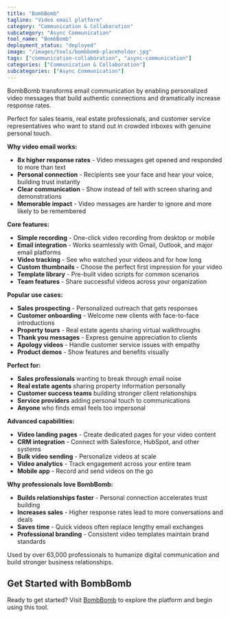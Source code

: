 ```yaml
---
title: "BombBomb"
tagline: "Video email platform"
category: "Communication & Collaboration"
subcategory: "Async Communication"
tool_name: "BombBomb"
deployment_status: "deployed"
image: "/images/tools/bombbomb-placeholder.jpg"
tags: ["communication-collaboration", "async-communication"]
categories: ["Communication & Collaboration"]
subcategories: ["Async Communication"]
---
```

BombBomb transforms email communication by enabling personalized video messages that build authentic connections and dramatically increase response rates.

Perfect for sales teams, real estate professionals, and customer service representatives who want to stand out in crowded inboxes with genuine personal touch.

**Why video email works:**
- **8x higher response rates** - Video messages get opened and responded to more than text
- **Personal connection** - Recipients see your face and hear your voice, building trust instantly
- **Clear communication** - Show instead of tell with screen sharing and demonstrations
- **Memorable impact** - Video messages are harder to ignore and more likely to be remembered

**Core features:**
- **Simple recording** - One-click video recording from desktop or mobile
- **Email integration** - Works seamlessly with Gmail, Outlook, and major email platforms
- **Video tracking** - See who watched your videos and for how long
- **Custom thumbnails** - Choose the perfect first impression for your video
- **Template library** - Pre-built video scripts for common scenarios
- **Team features** - Share successful videos across your organization

**Popular use cases:**
- **Sales prospecting** - Personalized outreach that gets responses
- **Customer onboarding** - Welcome new clients with face-to-face introductions
- **Property tours** - Real estate agents sharing virtual walkthroughs
- **Thank you messages** - Express genuine appreciation to clients
- **Apology videos** - Handle customer service issues with empathy
- **Product demos** - Show features and benefits visually

**Perfect for:**
- **Sales professionals** wanting to break through email noise
- **Real estate agents** sharing property information personally
- **Customer success teams** building stronger client relationships
- **Service providers** adding personal touch to communications
- **Anyone** who finds email feels too impersonal

**Advanced capabilities:**
- **Video landing pages** - Create dedicated pages for your video content
- **CRM integration** - Connect with Salesforce, HubSpot, and other systems
- **Bulk video sending** - Personalize videos at scale
- **Video analytics** - Track engagement across your entire team
- **Mobile app** - Record and send videos on the go

**Why professionals love BombBomb:**
- **Builds relationships faster** - Personal connection accelerates trust building
- **Increases sales** - Higher response rates lead to more conversations and deals
- **Saves time** - Quick videos often replace lengthy email exchanges
- **Professional branding** - Consistent video templates maintain brand standards

Used by over 63,000 professionals to humanize digital communication and build stronger business relationships.

## Get Started with BombBomb

Ready to get started? Visit [BombBomb](https://bombbomb.com) to explore the platform and begin using this tool.